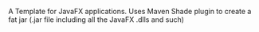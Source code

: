 A Template for JavaFX applications.  Uses Maven Shade plugin to create a fat jar (.jar file including all the JavaFX .dlls and such)